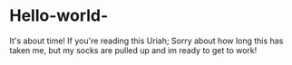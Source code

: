 # Hello-world-
It's about time!
If you're reading this Uriah; 
Sorry about how long this has taken me, but my socks are pulled up and im ready to get to work!
